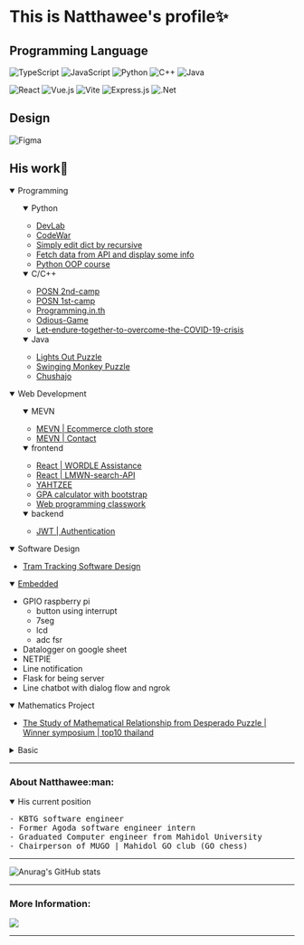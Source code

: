 # This is Natthawee's profile:sparkles:

## Programming Language

![TypeScript](https://camo.githubusercontent.com/773cfd323f61dbc7301a98e28c69fbd0f27f491272f4acf48106936ca1d14c47/68747470733a2f2f696d672e736869656c64732e696f2f7374617469632f76313f7374796c653d666f722d7468652d6261646765266d6573736167653d5479706553637269707426636f6c6f723d333137384336266c6f676f3d54797065536372697074266c6f676f436f6c6f723d464646464646266c6162656c3d)
![JavaScript](https://img.shields.io/badge/JavaScript-323330?style=for-the-badge&logo=javascript&logoColor=F7DF1E)
![Python](https://img.shields.io/badge/python-3670A0?style=for-the-badge&logo=python&logoColor=white)
![C++](https://img.shields.io/badge/c++-%2300599C.svg?style=for-the-badge&logo=c%2B%2B&logoColor=white)
![Java](https://img.shields.io/badge/java-%23ED8B00.svg?style=for-the-badge&logo=java&logoColor=white)

![React](https://img.shields.io/badge/react-%2320232a.svg?style=for-the-badge&logo=react&logoColor=%2361DAFB)
![Vue.js](https://img.shields.io/badge/vuejs-%2335495e.svg?style=for-the-badge&logo=vuedotjs&logoColor=%234FC08D)
![Vite](https://img.shields.io/badge/Vite-B73BFE?style=for-the-badge&logo=vite&logoColor=FFD62E)
![Express.js](https://img.shields.io/badge/Express.js-000000?style=for-the-badge&logo=express&logoColor=white)
![.Net](https://camo.githubusercontent.com/ff765790707ecba41b57071db549f75fbf0eeffa5ac6996ff077083863b8bea4/68747470733a2f2f696d672e736869656c64732e696f2f7374617469632f76313f7374796c653d666f722d7468652d6261646765266d6573736167653d2e4e455426636f6c6f723d353132424434266c6f676f3d2e4e4554266c6f676f436f6c6f723d464646464646266c6162656c3d)



## Design

![Figma](https://img.shields.io/badge/figma-%23F24E1E.svg?style=for-the-badge&logo=figma&logoColor=white)

## His work:pushpin:

<details open><summary>Programming</summary>
  <ul>
    <details open><summary>Python</summary>
      <ul>
        <li><a href='https://github.com/etnk125/borntoDev-devlab'>DevLab</a></li>
        <li><a href='https://github.com/etnk125/Codewar'>CodeWar</a></li>
        <li><a href='https://github.com/etnk125/borntoDev-devlab'>Simply edit dict by recursive</a></li>
        <li><a href='https://github.com/etnk125/Fetch-Data-and-Display'>Fetch data from API and display some info</a></li>
        <li><a href='https://github.com/etnk125/Python-OOP-learning'>Python OOP course</a></li>
      </ul>
    </details>
    <details open><summary>C/C++</summary>
      <ul>
        <li><a href='https://github.com/etnk125/POSN-second-camp'>POSN 2nd-camp</a></li>
        <li><a href='https://github.com/etnk125/POSN-first-camp'>POSN 1st-camp </a></li>
        <li><a href='https://github.com/etnk125/Programming.in.th'>Programming.in.th</a></li>
        <li><a href='https://github.com/etnk125/Odious-Game'>Odious-Game</a></li>
        <li><a href='https://github.com/etnk125/Let-endure-together-to-overcome-the-COVID-19-crisis'>Let-endure-together-to-overcome-the-COVID-19-crisis</a></li>
      </ul>
    </details>
    <details open><summary>Java</summary>
      <ul>
        <li><a href='https://github.com/etnk125/Lights-Out-Puzzle'>Lights Out Puzzle </a></li>
        <li><a href='https://github.com/etnk125/Swinging-Monkey-Puzzle'>Swinging Monkey Puzzle</a></li>
        <li><a href='https://github.com/etnk125/Chushajo'>Chushajo</a></li>
      </ul>
    </details> 
  </ul>
</details>

<details open><summary>Web Development </summary>
  <ul>
    <details open><summary>MEVN </summary>
    <ul>
        <li><a href='https://github.com/egco427-webprogramming/group04_project'>MEVN | Ecommerce cloth store</a></li>
        <li><a href='https://github.com/etnk125/contact3125'>MEVN | Contact</a></li>
    </ul>
    </details>
    <details open><summary>frontend </summary>
      <ul>
        <li><a href='https://github.com/etnk125/wordle-assistance'>React | WORDLE Assistance</a></li>
        <li><a href='https://github.com/etnk125/lmwn-frontend-asg'>React | LMWN-search-API</a></li>
        <li><a href='https://github.com/etnk125/YAHTZEE'>YAHTZEE</a></li>
        <li><a href='https://github.com/etnk125/GPACalculator'>GPA calculator with bootstrap</a></li>
        <li><a href='https://github.com/etnk125/EGCO427-WebProgramming'>Web programming classwork</a></li>
      </ul>
    </details>
    <details open><summary>backend </summary>
      <ul>
        <li><a href='https://github.com/etnk125/jwt-practice'>JWT | Authentication</a></li>
      </ul>
    </details>
  </ul>
</details>

<details open><summary>Software Design </summary>
  <ul>
    <li><a href='https://github.com/etnk125/Tram_tracking_draft'> Tram Tracking Software Design</a></li>
  </ul>
</details>

<details open><summary><a href="https://github.com/etnk125/Raspi">Embedded</a></summary><ul>
    <li>GPIO raspberry pi 
      <ul>
        <li>button using interrupt</li>
        <li>7seg</li>
        <li>lcd</li>
        <li>adc fsr</li>
      </ul>
    </li>
    <li>Datalogger on google sheet</li>
    <li>NETPIE</li>
    <li>Line notification</li>
    <li>Flask for being server</li>
    <li>Line chatbot with dialog flow and ngrok</li>
</ul></details>

<details open><summary>Mathematics Project</summary><ul>
    <li><a href='https://github.com/etnk125/The-Study-of-Mathematical-Relationship-from-Desperado-Puzzle'> The Study of Mathematical Relationship from Desperado Puzzle | Winner symposium | top10 thailand </a></li>
</ul></details>

<details ><summary>Basic</summary><ul>
    <li><a href='https://www.linkedin.com/learning/certificates/93ffcef5fa32b4f5039acb557ca84e47981a33f9c53c6e11d534f1b851574c6c?u=91782594'>C# Essential Training: 1 Syntax and Object Oriented Programming </a></li>
    <li><a href='https://1drv.ms/b/s!AkRtnJW9rWB0h2n9noI3KA7XWLBk'>Essential SQL for Everyone</a></li>
</ul></details>

---

<h3>About Natthawee:man:</h3>
<details open><summary>His current position</summary>
<pre>
- KBTG software engineer
- Former Agoda software engineer intern
- Graduated Computer engineer from Mahidol University
- Chairperson of MUGO | Mahidol GO club (GO chess)
</pre>
</details>

---

![Anurag's GitHub stats](https://github-readme-stats.vercel.app/api?username=etnk125&show_icons=true&theme=dark&bg_color=161B22&title_color=1F6FEB&icon_color=39DD53&hide_border=true&border_radius=10)

<!-- 39DD53 -->
---

<h3 >More Information:</h3> 
<a href='https://www.linkedin.com/in/etnk125'>
<img src='https://img.shields.io/badge/linkedin-%230077B5.svg?style=for-the-badge&logo=linkedin&logoColor=white'>
</a>

---
